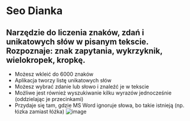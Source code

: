 # Seo Dianka
## Narzędzie do liczenia znaków, zdań i unikatowych słów w pisanym tekscie. Rozpoznaje: znak zapytania, wykrzyknik, wielokropek, kropkę.
* Możesz wkleić do 6000 znaków
* Aplikacja tworzy listę unikatowych słów
* Możesz wybrać zdanie lub słowo i znaleźć je w tekscie
* Możliwe jest również wyszukiwanie kilku wyrazów jednocześnie (oddzielając je przecinkami)
* Przydaje się tam, gdzie MS Word ignoruje słowa, bo takie istnieją (np. łózka zamiast łóżka)
![image](https://user-images.githubusercontent.com/14290787/169388378-ccfc78cb-57c2-4bcf-9eb1-ee3fd368af26.png)

